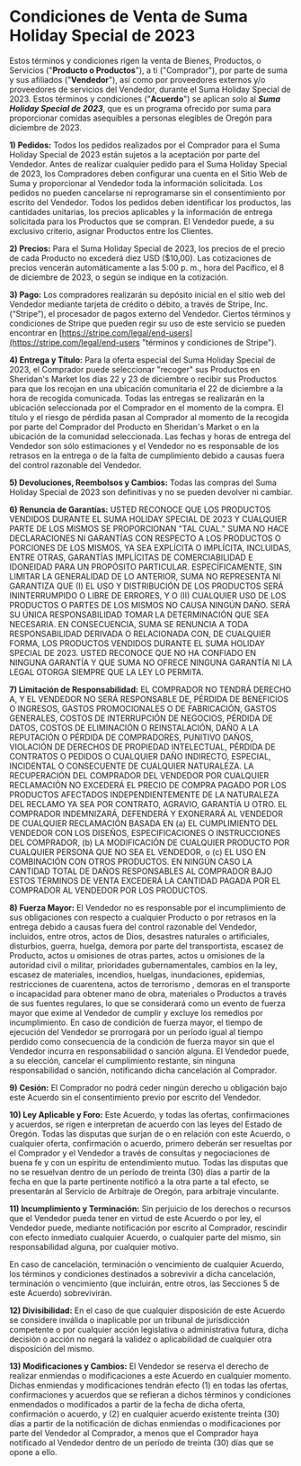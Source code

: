 # Condiciones de Venta de Suma Holiday Special de 2023

Estos términos y condiciones rigen la venta de Bienes, Productos, o Servicios ("**Producto o Productos**"), a ti ("Comprador"), por parte de suma y sus afiliados ("**Vendedor**"), así como por proveedores externos y/o proveedores de servicios del Vendedor, durante el Suma Holiday Special de 2023. Estos términos y condiciones ("**Acuerdo**") se aplican solo al ___Suma Holiday Special de 2023___, que es un programa ofrecido por suma para proporcionar comidas asequibles a personas elegibles de Oregón para diciembre de 2023.

**1) Pedidos:** Todos los pedidos realizados por el Comprador para el Suma Holiday Special de 2023 están sujetos a la aceptación por parte del Vendedor. Antes de realizar cualquier pedido para el Suma Holiday Special de 2023, los Compradores deben configurar una cuenta en el Sitio Web de Suma y proporcionar al Vendedor toda la información solicitada. Los pedidos no pueden cancelarse ni reprogramarse sin el consentimiento por escrito del Vendedor. Todos los pedidos deben identificar los productos, las cantidades unitarias, los precios aplicables y la información de entrega solicitada para los Productos que se compran. El Vendedor puede, a su exclusivo criterio, asignar Productos entre los Clientes.

**2) Precios:**  Para el Suma Holiday Special de 2023, los precios de  el precio de cada Producto no excederá diez USD ($10,00). Las cotizaciones de precios vencerán automáticamente a las 5:00 p. m., hora del Pacífico, el 8 de diciembre de 2023, o según se indique en la cotización.

**3) Pago:**  Los compradores realizarán su depósito inicial en el sitio web del Vendedor mediante tarjeta de crédito o débito, a través de Stripe, Inc. (“Stripe”), el procesador de pagos externo del Vendedor. Ciertos términos y condiciones de Stripe que pueden regir su uso de este servicio se pueden encontrar en [https://stripe.com/legal/end-users](https://stripe.com/legal/end-users "términos y condiciones de Stripe").

**4) Entrega y Título:**  Para la oferta especial del Suma Holiday Special de 2023, el Comprador puede seleccionar "recoger" sus Productos en Sheridan's Market los días 22 y 23 de diciembre o recibir sus Productos para que los recojan en una ubicación comunitaria el 22 de diciembre a la hora de recogida comunicada. Todas las entregas se realizarán en la ubicación seleccionada por el Comprador en el momento de la compra. El título y el riesgo de pérdida pasan al Comprador al momento de la recogida por parte del Comprador del Producto en Sheridan's Market o en la ubicación de la comunidad seleccionada. Las fechas y horas de entrega del Vendedor son sólo estimaciones y el Vendedor no es responsable de los retrasos en la entrega o de la falta de cumplimiento debido a causas fuera del control razonable del Vendedor.

**5) Devoluciones, Reembolsos y Cambios:**  Todas las compras del Suma Holiday Special de 2023 son definitivas y no se pueden devolver ni cambiar.

**6) Renuncia de Garantías:**  USTED RECONOCE QUE LOS PRODUCTOS VENDIDOS DURANTE EL SUMA HOLIDAY SPECIAL DE 2023 Y CUALQUIER PARTE DE LOS MISMOS SE PROPORCIONAN "TAL CUAL." SUMA NO HACE DECLARACIONES NI GARANTÍAS CON RESPECTO A LOS PRODUCTOS O PORCIONES DE LOS MISMOS, YA SEA EXPLÍCITA O IMPLÍCITA, INCLUIDAS, ENTRE OTRAS, GARANTÍAS IMPLÍCITAS DE COMERCIABILIDAD E IDONEIDAD PARA UN PROPÓSITO PARTICULAR. ESPECÍFICAMENTE, SIN LIMITAR LA GENERALIDAD DE LO ANTERIOR, SUMA NO REPRESENTA NI GARANTIZA QUE (I) EL USO Y DISTRIBUCIÓN DE LOS PRODUCTOS SERÁ ININTERRUMPIDO O LIBRE DE ERRORES, Y O (II) CUALQUIER USO DE LOS PRODUCTOS O PARTES DE LOS MISMOS NO CAUSA NINGÚN DAÑO. SERÁ SU ÚNICA RESPONSABILIDAD TOMAR LA DETERMINACIÓN QUE SEA NECESARIA. EN CONSECUENCIA, SUMA SE RENUNCIA A TODA RESPONSABILIDAD DERIVADA O RELACIONADA CON, DE CUALQUIER FORMA, LOS PRODUCTOS VENDIDOS DURANTE EL SUMA HOLIDAY SPECIAL DE 2023. USTED RECONOCE QUE NO HA CONFIADO EN NINGUNA GARANTÍA Y QUE SUMA NO OFRECE NINGUNA GARANTÍA NI LA ​​LEGAL OTORGA SIEMPRE QUE LA LEY LO PERMITA.

**7) Limitación de Responsabilidad:**  EL COMPRADOR NO TENDRÁ DERECHO A, Y EL VENDEDOR NO SERÁ RESPONSABLE DE, PÉRDIDA DE BENEFICIOS O INGRESOS, GASTOS PROMOCIONALES O DE FABRICACIÓN, GASTOS GENERALES, COSTOS DE INTERRUPCIÓN DE NEGOCIOS, PÉRDIDA DE DATOS, COSTOS DE ELIMINACIÓN O REINSTALACIÓN, DAÑO A LA REPUTACIÓN O PÉRDIDA DE COMPRADORES, PUNITIVO DAÑOS, VIOLACIÓN DE DERECHOS DE PROPIEDAD INTELECTUAL, PÉRDIDA DE CONTRATOS O PEDIDOS O CUALQUIER DAÑO INDIRECTO, ESPECIAL, INCIDENTAL O CONSECUENTE DE CUALQUIER NATURALEZA. LA RECUPERACIÓN DEL COMPRADOR DEL VENDEDOR POR CUALQUIER RECLAMACIÓN NO EXCEDERÁ EL PRECIO DE COMPRA PAGADO POR LOS PRODUCTOS AFECTADOS INDEPENDIENTEMENTE DE LA NATURALEZA DEL RECLAMO YA SEA POR CONTRATO, AGRAVIO, GARANTÍA U OTRO. EL COMPRADOR INDEMNIZARÁ, DEFENDERÁ Y EXONERARÁ AL VENDEDOR DE CUALQUIER RECLAMACIÓN BASADA EN (a) EL CUMPLIMIENTO DEL VENDEDOR CON LOS DISEÑOS, ESPECIFICACIONES O INSTRUCCIONES DEL COMPRADOR, (b) LA MODIFICACIÓN DE CUALQUIER PRODUCTO POR CUALQUIER PERSONA QUE NO SEA EL VENDEDOR, o (c) EL USO EN COMBINACIÓN CON OTROS PRODUCTOS. EN NINGÚN CASO LA CANTIDAD TOTAL DE DAÑOS RESPONSABLES AL COMPRADOR BAJO ESTOS TÉRMINOS DE VENTA EXCEDERÁ LA CANTIDAD PAGADA POR EL COMPRADOR AL VENDEDOR POR LOS PRODUCTOS.

**8) Fuerza Mayor:** El Vendedor no es responsable por el incumplimiento de sus obligaciones con respecto a cualquier Producto o por retrasos en la entrega debido a causas fuera del control razonable del Vendedor, incluidos, entre otros, actos de Dios, desastres naturales o artificiales, disturbios, guerra, huelga, demora por parte del transportista, escasez de Producto, actos u omisiones de otras partes, actos u omisiones de la autoridad civil o militar, prioridades gubernamentales, cambios en la ley, escasez de materiales, incendios, huelgas, inundaciones, epidemias, restricciones de cuarentena, actos de terrorismo , demoras en el transporte o incapacidad para obtener mano de obra, materiales o Productos a través de sus fuentes regulares, lo que se considerará como un evento de fuerza mayor que exime al Vendedor de cumplir y excluye los remedios por incumplimiento. En caso de condición de fuerza mayor, el tiempo de ejecución del Vendedor se prorrogará por un período igual al tiempo perdido como consecuencia de la condición de fuerza mayor sin que el Vendedor incurra en responsabilidad o sanción alguna. El Vendedor puede, a su elección, cancelar el cumplimiento restante, sin ninguna responsabilidad o sanción, notificando dicha cancelación al Comprador.

**9) Cesión:**  El Comprador no podrá ceder ningún derecho u obligación bajo este Acuerdo sin el consentimiento previo por escrito del Vendedor.

**10) Ley Aplicable y Foro:**  Este Acuerdo, y todas las ofertas, confirmaciones y acuerdos, se rigen e interpretan de acuerdo con las leyes del Estado de Oregón. Todas las disputas que surjan de o en relación con este Acuerdo, o cualquier oferta, confirmación o acuerdo, primero deberán ser resueltas por el Comprador y el Vendedor a través de consultas y negociaciones de buena fe y con un espíritu de entendimiento mutuo. Todas las disputas que no se resuelvan dentro de un período de treinta (30) días a partir de la fecha en que la parte pertinente notificó a la otra parte a tal efecto, se presentarán al Servicio de Arbitraje de Oregón, para arbitraje vinculante.

**11) Incumplimiento y Terminación:**  Sin perjuicio de los derechos o recursos que el Vendedor pueda tener en virtud de este Acuerdo o por ley, el Vendedor puede, mediante notificación por escrito al Comprador, rescindir con efecto inmediato cualquier Acuerdo, o cualquier parte del mismo, sin responsabilidad alguna, por cualquier motivo.

En caso de cancelación, terminación o vencimiento de cualquier Acuerdo, los términos y condiciones destinados a sobrevivir a dicha cancelación, terminación o vencimiento (que incluirán, entre otros, las Secciones 5 de este Acuerdo) sobrevivirán.

**12) Divisibilidad:**  En el caso de que cualquier disposición de este Acuerdo se considere inválida o inaplicable por un tribunal de jurisdicción competente o por cualquier acción legislativa o administrativa futura, dicha decisión o acción no negará la validez o aplicabilidad de cualquier otra disposición del mismo.

**13) Modificaciones y Cambios:**  El Vendedor se reserva el derecho de realizar enmiendas o modificaciones a este Acuerdo en cualquier momento. Dichas enmiendas y modificaciones tendrán efecto (1) en todas las ofertas, confirmaciones y acuerdos que se refieran a dichos términos y condiciones enmendados o modificados a partir de la fecha de dicha oferta, confirmación o acuerdo, y (2) en cualquier acuerdo existente treinta (30) días a partir de la notificación de dichas enmiendas o modificaciones por parte del Vendedor al Comprador, a menos que el Comprador haya notificado al Vendedor dentro de un período de treinta (30) días que se opone a ello.
